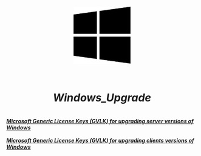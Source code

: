 <p align="center">
<img src="./Windows.png" width="150" height="150"/>
</p><br/>
<h1 align="Center"><i>Windows_Upgrade</i></h1>
 <br/>
<i> <a href="https://github.com/dimoroz772/Windows_Upgrade_Or_Install_Keys/blob/main/Microsoft_Generic_License_Keys_(GVLK)_for_upgrading_server_versions_of_Windows"><b>Microsoft Generic License Keys (GVLK) for upgrading server versions of Windows</b></a><br/><i/>
 <br/>
<i> <a href="https://github.com/dimoroz772/Windows_Upgrade_Or_Install_Keys/blob/main/Microsoft_Generic_License_Keys_(GVLK)_for_upgrading_clients_versions_of_Windows.md"><b>Microsoft Generic License Keys (GVLK) for upgrading clients versions of Windows</b></a><br/><i/>
